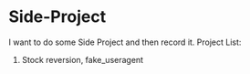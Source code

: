 # Side-Project
I want to do some Side Project and then record it.
Project List:
1. Stock reversion, fake_useragent

